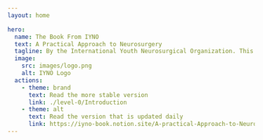 ```yaml
---
layout: home

hero:
  name: The Book From IYNO
  text: A Practical Approach to Neurosurgery
  tagline: By the International Youth Neurosurgical Organization. This book is still very much a work in progress. Any contributions to the book are welcome.
  image:
    src: images/logo.png
    alt: IYNO Logo
  actions:
    - theme: brand
      text: Read the more stable version
      link: ./level-0/Introduction
    - theme: alt
      text: Read the version that is updated daily
      link: https://iyno-book.notion.site/A-practical-Approach-to-Neurosurgery-Book-c17fee357ac14b7eae729888698f6627
---
```

